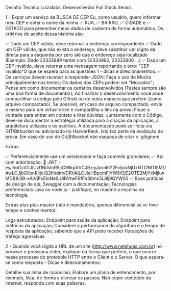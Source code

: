 Desafio Técnico Luizalabs.
Desenvolvedor Full Stack Senior.

1 - Expor um serviço de BUSCA DE CEP
Eu, como usuário, quero informar meu CEP e obter o nome da minha
✅ RUA, 
✅ BAIRRO, 
✅ CIDADE e 
✅ ESTADO 
para preencher meus dados de cadastro de forma automática.
Os critérios de aceite dessa história são:

✅ Dado um CEP válido, deve retornar o endereço correspondente
✅ Dado um CEP válido, que não exista o endereço, deve substituir um dígito da direita para a esquerda por zero até que o endereço seja localizado (Exemplo: Dado 22333999 tentar com 22333990, 22333900 …)
✅ Dado um CEP inválido, deve retornar uma mensagem reportando o erro: "CEP inválido"O que se espera para as questões 1  - dicas e direcionamentos:
✅ Os serviços devem receber e responder JSON;
Faça o uso de Mocks principalmente nos testes;
Os dados dos CEPs podem ser "Mocados";
Pense em como documentar os cenários desenvolvidos (Testes sempre são uma boa forma de documentar);
Ao finalizar o desenvolvimento você pode compartilhar o código pelo Github ou de outra maneira que preferir (como arquivo compactado). Se possível, em caso de arquivo compactado, envie o mesmo para um virtual drive e compartilha o link na prova;
Fique a vontade para entrar em contato e tirar dúvidas;
Juntamente com o Código, deve-se documentar a estratégia utilizada para a criação da aplicação, a arquitetura utilizada e os padrões. A documentação pode ser feita via GIT/Bitbucket ou adicionado no HackerRank. Isto faz parte da avaliação da prova.
Em caso de uso do Git/Bitbucket não esqueça de criar o .gitignore.


Extras:

✅ Preferencialmente use um versionador e faça commits granulares;
✅ Api com autorização;
🔑 JWT - eyJhbGciOiJIUzI1NiIsInR5cCI6IkpXVCJ9.eyJjcmlhY2FvIjoxNjUxNTI2MTI5MDAwLCJjbGllbnRlIjoiQ2hhdmVDRVAiLCJleHBpcmFjYW8iOjE2OTE2MjYxMjkwMDB9.0B-xAlVjPcEloNeSiUiRVtwF6fFn38mv5L8lj9QYW00
✅ Boas práticas de design de api;
Swagger com a documentação;
Tecnologias preferenciais: java ou node.js - justifique, no readme a escolha da tecnologia.


Extras plus plus master (não é mandatório, apenas diferencial se vc tiver tempo e conhecimento):

Logs estruturados;
Endpoint para saúde da aplicação;
Endpoint para métricas da aplicação;
Considere a performance do algoritmo e o tempo de resposta da aplicação, sabendo que a API  pode receber flutuações de tráfego agressivas.


2 - Quando você digita a URL de um site (http://www.netshoes.com.br) no browser e pressiona enter, explique da forma que preferir, o que ocorre nesse processo do protocolo HTTP entre o Client e o Server.
O que espera-se como resposta - Dicas e direcionamentos:

Detalhe sua linha de raciocínio;
Elabore um plano de entendimento, por exemplo, lista, de forma a elencar os passos;
Não copie conteúdo da internet, responda com suas palavras.